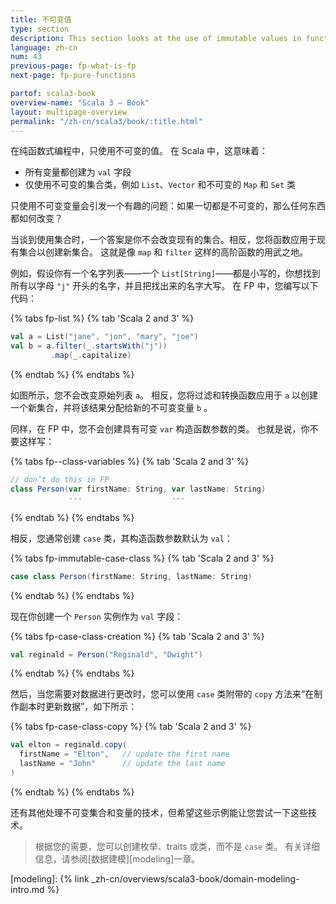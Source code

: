 ```yaml
---
title: 不可变值
type: section
description: This section looks at the use of immutable values in functional programming.
language: zh-cn
num: 43
previous-page: fp-what-is-fp
next-page: fp-pure-functions

partof: scala3-book
overview-name: "Scala 3 — Book"
layout: multipage-overview
permalink: "/zh-cn/scala3/book/:title.html"
---
```



在纯函数式编程中，只使用不可变的值。
在 Scala 中，这意味着：

- 所有变量都创建为 `val` 字段
- 仅使用不可变的集合类，例如 `List`、`Vector` 和不可变的 `Map` 和 `Set` 类

只使用不可变变量会引发一个有趣的问题：如果一切都是不可变的，那么任何东西都如何改变？

当谈到使用集合时，一个答案是你不会改变现有的集合。相反，您将函数应用于现有集合以创建新集合。
这就是像 `map` 和 `filter` 这样的高阶函数的用武之地。

例如，假设你有一个名字列表——一个 `List[String]`——都是小写的，你想找到所有以字母 `"j"` 开头的名字，并且把找出来的名字大写。
在 FP 中，您编写以下代码：

{% tabs fp-list %}
{% tab 'Scala 2 and 3' %}
```scala
val a = List("jane", "jon", "mary", "joe")
val b = a.filter(_.startsWith("j"))
         .map(_.capitalize)
```
{% endtab %}
{% endtabs %}

如图所示，您不会改变原始列表 `a`。
相反，您将过滤和转换函数应用于 `a` 以创建一个新集合，并将该结果分配给新的不可变变量 `b` 。

同样，在 FP 中，您不会创建具有可变 `var` 构造函数参数的类。
也就是说，你不要这样写：

{% tabs fp--class-variables %}
{% tab 'Scala 2 and 3' %}
```scala
// don’t do this in FP
class Person(var firstName: String, var lastName: String)
             ---                    ---
```
{% endtab %}
{% endtabs %}

相反，您通常创建 `case` 类，其构造函数参数默认为 `val`：

{% tabs fp-immutable-case-class %}
{% tab 'Scala 2 and 3' %}
```scala
case class Person(firstName: String, lastName: String)
```
{% endtab %}
{% endtabs %}

现在你创建一个 `Person` 实例作为 `val` 字段：

{% tabs fp-case-class-creation %}
{% tab 'Scala 2 and 3' %}
```scala
val reginald = Person("Reginald", "Dwight")
```
{% endtab %}
{% endtabs %}

然后，当您需要对数据进行更改时，您可以使用 `case` 类附带的 `copy` 方法来“在制作副本时更新数据”，如下所示：

{% tabs fp-case-class-copy %}
{% tab 'Scala 2 and 3' %}
```scala
val elton = reginald.copy(
  firstName = "Elton",   // update the first name
  lastName = "John"      // update the last name
)
```
{% endtab %}
{% endtabs %}

还有其他处理不可变集合和变量的技术，但希望这些示例能让您尝试一下这些技术。

> 根据您的需要，您可以创建枚举、traits 或类，而不是 `case` 类。
> 有关详细信息，请参阅[数据建模][modeling]一章。

[modeling]: {% link _zh-cn/overviews/scala3-book/domain-modeling-intro.md %}
